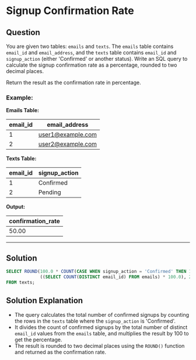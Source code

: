 
# Signup Confirmation Rate

## Question

You are given two tables: `emails` and `texts`. The `emails` table contains `email_id` and `email_address`, and the `texts` table contains `email_id` and `signup_action` (either 'Confirmed' or another status). Write an SQL query to calculate the signup confirmation rate as a percentage, rounded to two decimal places.

Return the result as the confirmation rate in percentage.

### Example:

**Emails Table:**

| email_id | email_address     |
|----------|-------------------|
| 1        | user1@example.com |
| 2        | user2@example.com |

**Texts Table:**

| email_id | signup_action |
|----------|---------------|
| 1        | Confirmed      |
| 2        | Pending        |

**Output:**

| confirmation_rate |
|-------------------|
| 50.00             |

---

## Solution

```sql
SELECT ROUND(100.0 * COUNT(CASE WHEN signup_action = 'Confirmed' THEN 1 END) / 
             ((SELECT COUNT(DISTINCT email_id) FROM emails) * 100.0), 2) AS confirmation_rate
FROM texts;
```

## Solution Explanation

- The query calculates the total number of confirmed signups by counting the rows in the `texts` table where the `signup_action` is 'Confirmed'.
- It divides the count of confirmed signups by the total number of distinct `email_id` values from the `emails` table, and multiplies the result by 100 to get the percentage.
- The result is rounded to two decimal places using the `ROUND()` function and returned as the confirmation rate.

